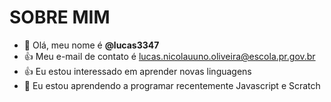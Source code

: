 # SOBRE MIM
- 👋 Olá, meu nome é **@lucas3347**
- 👍 Meu e-mail de contato é lucas.nicolauuno.oliveira@escola.pr.gov.br
- 👍 Eu estou interessado em aprender novas linguagens
- 🌱 Eu estou aprendendo a programar recentemente Javascript e Scratch

<!---
lucas3347/lucas3347 is a ✨ special ✨ repository because its `README.md` (this file) appears on your GitHub profile.
You can click the Preview link to take a look at your changes.
--->
